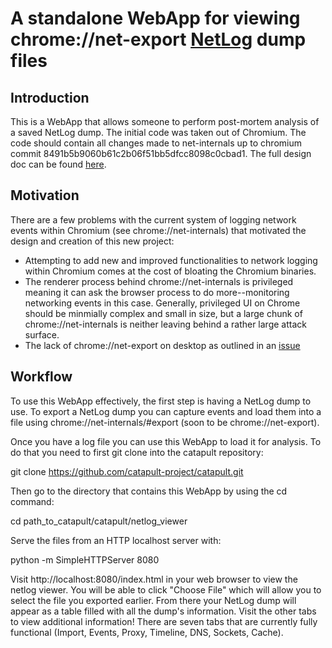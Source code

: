 A standalone WebApp for viewing chrome://net-export
[NetLog](https://www.chromium.org/developers/design-documents/network-stack/netlog) dump files
============

Introduction
------------
This is a WebApp that allows someone to perform post-mortem analysis of a
saved NetLog dump. The initial code was taken out of Chromium.
The code should contain all changes made to net-internals up to chromium commit
8491b5b9060b61c2b06f51bb5dfcc8098c0cbad1.
The full design doc can be found
[here](https://docs.google.com/document/d/1Ll7T5cguj5m2DqkUTad5DWRCqtbQ3L1q9FRvTN5-Y28/edit#).

Motivation
------------
There are a few problems with the current system of logging network events
within Chromium (see chrome://net-internals) that motivated the design and 
creation of this new project:
- Attempting to add new and improved functionalities to network logging within
Chromium comes at the cost of bloating the Chromium binaries.
- The renderer process behind chrome://net-internals is privileged meaning it
can ask the browser process to do more--monitoring networking events in this
case. Generally, privileged UI on Chrome should be minmially complex and
small in size, but a large chunk of chrome://net-internals is neither leaving
behind a rather large attack surface.
- The lack of chrome://net-export on desktop as outlined in an
[issue](https://bugs.chromium.org/p/chromium/issues/detail?id=472706)

Workflow
--------------
To use this WebApp effectively, the first step is having a NetLog dump to use.
To export a NetLog dump you can capture events and load them into a file
using chrome://net-internals/#export (soon to be chrome://net-export).

Once you have a log file you can use this WebApp to load it for analysis.
To do that you need to first git clone into the catapult repository:

git clone https://github.com/catapult-project/catapult.git

Then go to the directory that contains this WebApp by using the cd command:

cd path_to_catapult/catapult/netlog_viewer

Serve the files from an HTTP localhost server with:

python -m SimpleHTTPServer 8080

Visit http://localhost:8080/index.html in your web browser to view the
netlog viewer. You will be able to click "Choose File" which will allow you to
select the file you exported earlier. From there your NetLog dump will appear
as a table filled with all the dump's information. Visit the other tabs to
view additional information! There are seven tabs that are currently fully
functional (Import, Events, Proxy, Timeline, DNS, Sockets, Cache).
